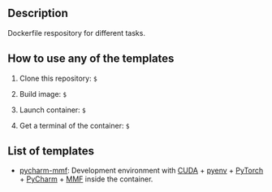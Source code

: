 Description
-----------

Dockerfile respository for different tasks.


How to use any of the templates
-------------------------------

1. Clone this repository: `$ `

2. Build image:
`$ `

3. Launch container: `$ `

4. Get a terminal of the container: `$ `

List of templates
-----------------

* [pycharm-mmf](pycharm-mmf): Development environment with [CUDA](https://developer.nvidia.com/cuda-toolkit) + [pyenv](https://github.com/pyenv/pyenv) + [PyTorch](https://pytorch.org/get-started/locally) + [PyCharm](https://www.jetbrains.com/pycharm/download) + [MMF](https://mmf.sh) inside the container.
